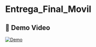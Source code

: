 # Entrega_Final_Movil

## 🎥 Demo Video

[![Demo](https://img.youtube.com/vi/fFWO2N6fPK8/0.jpg)](https://www.youtube.com/watch?v=fFWO2N6fPK8)
